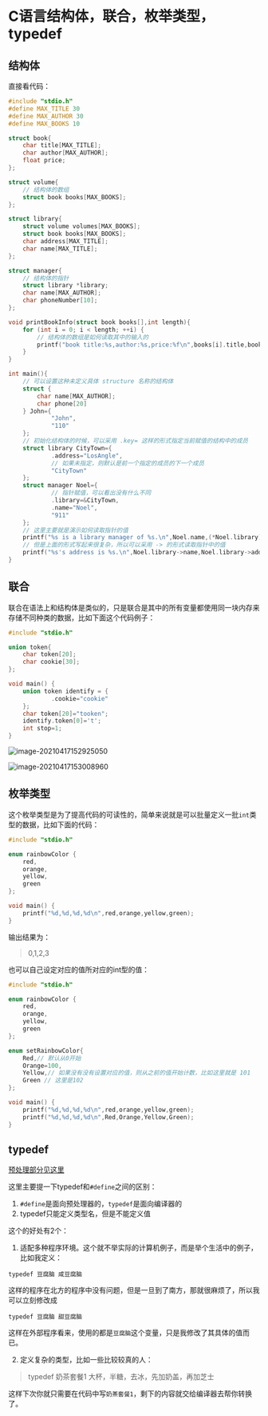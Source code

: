 # C语言结构体，联合，枚举类型，typedef

## 结构体

直接看代码：

```c
#include "stdio.h"
#define MAX_TITLE 30
#define MAX_AUTHOR 30
#define MAX_BOOKS 10

struct book{
    char title[MAX_TITLE];
    char author[MAX_AUTHOR];
    float price;
};

struct volume{
    // 结构体的数组
    struct book books[MAX_BOOKS];
};

struct library{
    struct volume volumes[MAX_BOOKS];
    struct book books[MAX_BOOKS];
    char address[MAX_TITLE];
    char name[MAX_TITLE];
};

struct manager{
    // 结构体的指针
    struct library *library;
    char name[MAX_AUTHOR];
    char phoneNumber[10];
};

void printBookInfo(struct book books[],int length){
    for (int i = 0; i < length; ++i) {
        // 结构体的数组是如何读取其中的输入的
        printf("book title:%s,author:%s,price:%f\n",books[i].title,books[i].author,books[i].price);
    }
}

int main(){
    // 可以设置这种未定义具体 structure 名称的结构体
    struct {
        char name[MAX_AUTHOR];
        char phone[20]
    } John={
            "John",
            "110"
    };
    // 初始化结构体的时候，可以采用 .key= 这样的形式指定当前赋值的结构中的成员
    struct library CityTown={
            .address="LosAngle",
            // 如果未指定，则默认是前一个指定的成员的下一个成员
            "CityTown"
    };
    struct manager Noel={
            // 指针赋值，可以看出没有什么不同
            .library=&CityTown,
            .name="Noel",
            "911"
    };
    // 这里主要就是演示如何读取指针的值
    printf("%s is a library manager of %s.\n",Noel.name,(*Noel.library).name);
    // 但是上面的形式写起来很复杂，所以可以采用 -> 的形式读取指针中的值
    printf("%s's address is %s.\n",Noel.library->name,Noel.library->address);
}
```

## 联合

联合在语法上和结构体是类似的，只是联合是其中的所有变量都使用同一块内存来存储不同种类的数据，比如下面这个代码例子：

```c
#include "stdio.h"

union token{
    char token[20];
    char cookie[30];
};

void main() {
    union token identify = {
            .cookie="cookie"
    };
    char token[20]="tooken";
    identify.token[0]='t';
    int stop=1;
}
```

![image-20210417152925050](https://tva1.sinaimg.cn/large/008eGmZEgy1gpmrx8llgjj30p10pjwhi.jpg)

![image-20210417153008960](https://tva1.sinaimg.cn/large/008eGmZEgy1gpmrxyf3chj30nw0pttbl.jpg)

## 枚举类型

这个枚举类型是为了提高代码的可读性的，简单来说就是可以批量定义一批`int`类型的数据，比如下面的代码：

```c
#include "stdio.h"

enum rainbowColor {
    red,
    orange,
    yellow,
    green
};

void main() {
    printf("%d,%d,%d,%d\n",red,orange,yellow,green);
}
```

输出结果为：

> 0,1,2,3

也可以自己设定对应的值所对应的int型的值：

```c
#include "stdio.h"

enum rainbowColor {
    red,
    orange,
    yellow,
    green
};

enum setRainbowColor{
    Red,// 默认从0开始
    Orange=100,
    Yellow,// 如果没有没有设置对应的值，则从之前的值开始计数，比如这里就是 101
    Green // 这里是102
};

void main() {
    printf("%d,%d,%d,%d\n",red,orange,yellow,green);
    printf("%d,%d,%d,%d\n",Red,Orange,Yellow,Green);
}
```

## typedef

[预处理部分见这里](https://blog.csdn.net/YQXLLWY/article/details/115433319)

这里主要提一下typedef和`#define`之间的区别：

1. `#define`是面向预处理器的，`typedef`是面向编译器的
2. typedef只能定义类型名，但是不能定义值

这个的好处有2个：

1. 适配多种程序环境。这个就不举实际的计算机例子，而是举个生活中的例子，比如我定义：

```
typedef 豆腐脑 咸豆腐脑
```

这样的程序在北方的程序中没有问题，但是一旦到了南方，那就很麻烦了，所以我可以立刻修改成

```
typedef 豆腐脑 甜豆腐脑
```

这样在外部程序看来，使用的都是`豆腐脑`这个变量，只是我修改了其具体的值而已。

2. 定义复杂的类型，比如一些比较较真的人：

> typedef 奶茶套餐1 大杯，半糖，去冰，先加奶盖，再加芝士

这样下次你就只需要在代码中写`奶茶套餐1`，剩下的内容就交给编译器去帮你转换了。

